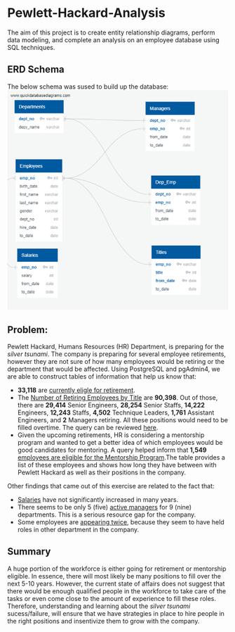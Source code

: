 # Pewlett-Hackard-Analysis
The aim of this project is to create entity relationship diagrams, perform data modeling, and complete an analysis on an employee database using SQL techniques.


## ERD Schema

The below schema was sused to build up the database:
![ERD Schema](https://github.com/GloriaY007/Pewlett-Hackard-Analysis/blob/main/EmployeeDB.png)


## Problem:
Pewlett Hackard, Humans Resources (HR) Department, is preparing for the *silver tsunami*. The company is preparing for several employee retirements, however they are not sure of how many employees would be retiring or the department that would be affected. Using PostgreSQL and pgAdmin4, we are able to construct tables of information that help us know that:
- **33,118** are [currently eligle for retirement](https://github.com/GloriaY007/Pewlett-Hackard-Analysis/blob/main/Data/current_emp.csv).
- The [Number of Retiring Employees by Title](https://github.com/GloriaY007/Pewlett-Hackard-Analysis/blob/main/Data/unique_titles.csv) are **90,398**. Out of those, there are **29,414** Senior Engineers, **28,254** Senior Staffs, **14,222** Engineers, **12,243** Staffs, **4,502** Technique Leaders, **1,761** Assistant Engineers, and **2** Managers retiring. All these positions would need to be filled overtime. The query can be reviewed [here](https://github.com/GloriaY007/Pewlett-Hackard-Analysis/blob/main/Data/retiring_titles.csv).
- Given the upcoming retirements, HR is considering a mentorship program and wanted to get a better idea of which employees would be good candidates for mentoring. A query helped inform that **1,549** [employees are eligible for the Mentorship Program](https://github.com/GloriaY007/Pewlett-Hackard-Analysis/blob/main/Data/mentorship_eligibility.csv).The table provides a list of these employees and shows how long they have between with Pewlett Hackard as well as their positions in the company.

Other findings that came out of this exercise are related to the fact that:
- [Salaries](https://github.com/GloriaY007/Pewlett-Hackard-Analysis/blob/main/Data/salaries.csv) have not significantly increased in many years.
- There seems to be only 5 (five) [active managers](https://github.com/GloriaY007/Pewlett-Hackard-Analysis/blob/main/Data/manager_info.csv) for 9 (nine) departments. This is a serious resource gap for the company.
- Some employees are [appearing twice](https://github.com/GloriaY007/Pewlett-Hackard-Analysis/blob/main/Data/retirement_title.csv), because they seem to have held roles in other department in the company.

## Summary

A huge portion of the workforce is either going for retirement or mentorship eligible. In essence, there will most likely be many positions to fill over the next 5-10 years.  However, the current state of affairs does not suggest that there would be enough qualified people in the workforce to take care of the tasks or even come close to the amount of experience to fill these roles. Therefore, understanding and learning about the *silver tsunami* sucess/failure, will ensure that we have strategies in place to hire people in the right positions and insentivize them to grow with the company.
